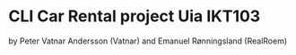 # CLI Car Rental project Uia IKT103
by Peter Vatnar Andersson (Vatnar) 
and Emanuel Rønningsland (RealRoem)
